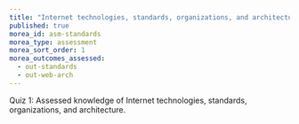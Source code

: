 ```yaml
---
title: "Internet technologies, standards, organizations, and architecture"
published: true
morea_id: asm-standards
morea_type: assessment
morea_sort_order: 1
morea_outcomes_assessed:
  - out-standards
  - out-web-arch
---
```


Quiz 1: Assessed knowledge of Internet technologies, standards, organizations, and architecture.

<link rel="stylesheet" href="https://cdn.oesmith.co.uk/morris-0.4.3.min.css">
<script src="//cdnjs.cloudflare.com/ajax/libs/raphael/2.1.0/raphael-min.js"></script>
<script src="https://cdn.oesmith.co.uk/morris-0.4.3.min.js"></script>

<div class="well">
  <div id="asm-standards" style="height: 250px;"></div>
</div>

<script>
Morris.Bar({
  element: 'asm-standards',
  hideHover: false,
  data: [
        { y: 'Very satisfactory (%)', num: 0 },
        { y: 'Satisfactory (%)', num: 0 },
        { y: 'Unsatisfactory (%)', num: 0 },
        { y: 'Absent (%)', num: 0 },
        ],
  xkey: 'y',
  ykeys: ['num'],
  resize: true,
  labels: ['Students']
});
</script>
